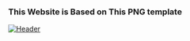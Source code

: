 ### This Website is Based on This PNG template
[![Header](https://raw.githubusercontent.com/nomandhoni-cs/personal-website/main/img/personal%20website.png "Header")](https://nomandhoni-cs.github.io/personal-website)
